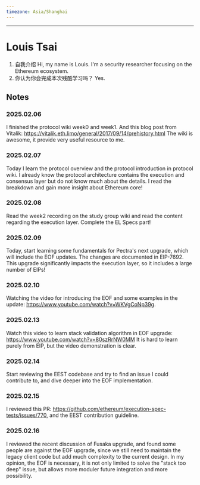 ```yaml
---
timezone: Asia/Shanghai
---
```


---

# Louis Tsai

1. 自我介绍
Hi, my name is Louis. I'm  a security researcher focusing on the Ethereum ecosystem. 
1. 你认为你会完成本次残酷学习吗？
Yes.

## Notes

<!-- Content_START -->
### 2025.02.06
I finished the protocol wiki week0 and week1.
And this blog post from Vitalik: https://vitalik.eth.limo/general/2017/09/14/prehistory.html
The wiki is awesome, it provide very useful resource to me.

### 2025.02.07
Today I learn the protocol overview and the protocol introduction in protocol wiki. I already know the protocol architecture contains the execution and consensus layer but do not know much about the details. I read the breakdown and gain more insight about Ethereum core!

### 2025.02.08
Read the week2 recording on the study group wiki and read the content regarding the execution layer. Complete the EL Specs part!

### 2025.02.09
Today, start learning some fundamentals for Pectra's next upgrade, which will include the EOF updates. The changes are documented in EIP-7692. This upgrade significantly impacts the execution layer, so it includes a large number of EIPs!

### 2025.02.10
Watching the video for introducing the EOF and some examples in the update: https://www.youtube.com/watch?v=WKVgCoNp39g.

### 2025.02.13
Watch this video to learn stack validation algorithm in EOF upgrade: https://www.youtube.com/watch?v=80szRrNW0MM It is hard to learn purely from EIP, but the video demonstration is clear.

### 2025.02.14
Start reviewing the EEST codebase and try to find an issue I could contribute to, and dive deeper into the EOF implementation.

### 2025.02.15
I reviewed this PR: https://github.com/ethereum/execution-spec-tests/issues/770, and the EEST contribution guideline.

### 2025.02.16
I reviewed the recent discussion of Fusaka upgrade, and found some people are against the EOF upgrade, since we still need to maintain the legacy client code but add much complexity to the current design. In my opinion, the EOF is necessary, it is not only limited to solve the "stack too deep" issue, but allows more moduler future integration and more possibility.

<!-- Content_END -->

